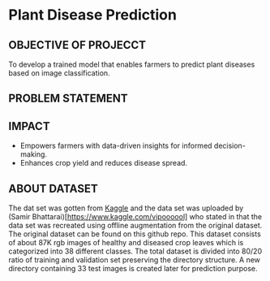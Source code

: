 # Plant Disease Prediction

## OBJECTIVE OF PROJECCT
To develop a trained model that enables farmers to predict plant diseases based on image classification.

## PROBLEM STATEMENT

## IMPACT
- Empowers farmers with data-driven insights for informed decision-making.
- Enhances crop yield and reduces disease spread.


## ABOUT DATASET
The dat set was gotten from [Kaggle](https://www.kaggle.com) and the data set was uploaded by (Samir Bhattarai)[https://www.kaggle.com/vipoooool] who stated in that the data set was recreated using offline augmentation from the original dataset. The original dataset can be found on this github repo. This dataset consists of about 87K rgb images of healthy and diseased crop leaves which is categorized into 38 different classes. The total dataset is divided into 80/20 ratio of training and validation set preserving the directory structure. A new directory containing 33 test images is created later for prediction purpose.


